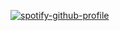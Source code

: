 [![spotify-github-profile](https://spotify-github-profile.kittinanx.com/api/view?uid=0s4ljv19hhqqth1soj3sfs5vi&cover_image=true&theme=novatorem&show_offline=false&background_color=25181d&interchange=false&bar_color=575058&bar_color_cover=true)](https://github.com/kittinan/spotify-github-profile)

<!--
**eternalsable/eternalsable** is a ✨ _special_ ✨ repository because its `README.md` (this file) appears on your GitHub profile.

Here are some ideas to get you started:

- 🔭 I’m currently working on ...
- 🌱 I’m currently learning ...
- 👯 I’m looking to collaborate on ...
- 🤔 I’m looking for help with ...
- 💬 Ask me about ...
- 📫 How to reach me: ...
- 😄 Pronouns: ...
- ⚡ Fun fact: ...
-->
